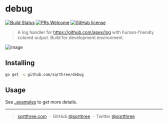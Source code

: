 # debug

[![Build Status](https://travis-ci.org/sqrthree/debug.svg?branch=master)](https://travis-ci.org/sqrthree/debug)
[![PRs Welcome](https://img.shields.io/badge/PRs-welcome-brightgreen.svg?style=flat)](http://makeapullrequest.com)
[![GitHub license](https://img.shields.io/badge/license-MIT-blue.svg?style=flat)](https://github.com/sqrthree/debug/blob/master/LICENSE)

> A log handler for https://github.com/apex/log with human-friendly colored output. Build for development environment.

![image](https://user-images.githubusercontent.com/8622362/37872821-e383d602-3041-11e8-8b72-82673cfcf80f.png)

## Installing

```bash
go get -u github.com/sqrthree/debug
```

## Usage

See [_examples](./_examples/main.go) to get more details.

---

> [sqrtthree.com](http://sqrtthree.com/) &nbsp;&middot;&nbsp;
> GitHub [@sqrthree](https://github.com/sqrthree) &nbsp;&middot;&nbsp;
> Twitter [@sqrtthree](https://twitter.com/sqrtthree)
